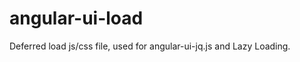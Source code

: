 angular-ui-load
===============

Deferred load js/css file, used for angular-ui-jq.js and Lazy Loading.
